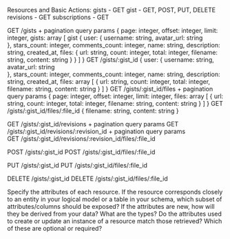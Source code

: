 Resources and Basic Actions:
  gists - GET
  gist - GET, POST, PUT, DELETE
  revisions - GET
  subscriptions - GET

GET /gists + pagination query params
{
  page: integer,
  offset: integer,
  limit: integer,
  gists: array [
    gist {
      user: {
        username: string,
        avatar_url: string  
      },
      stars_count: integer,
      comments_count: integer,
      name: string,
      description: string,
      created_at, <!-- comes from the revisions model -->
      files: {
        url: string, <!-- link to paginated files endpoint -->
        count: integer,
        total: integer,
        filename: string,
        content: string
      }
    }
  ]
}
GET /gists/:gist_id
  {
    user: {
      username: string,
      avatar_url: string  
    },
    stars_count: integer,
    comments_count: integer,
    name: string,
    description: string,
    created_at, <!-- comes from the revisions model -->
    files: array [
      {
        url: string, <!-- link to paginated files endpoint -->
        count: integer,
        total: integer,
        filename: string,
        content: string
      }
    ]
  }
GET /gists/:gist_id/files + pagination query params
  {
    page: integer,
    offset: integer,
    limit: integer,
    files: array [
      {
        url: string, <!-- link to paginated files endpoint -->
        count: integer,
        total: integer,
        filename: string,
        content: string
      }
    ]
  }
GET /gists/:gist_id/files/:file_id
  {
    filename: string,
    content: string
  }

GET /gists/:gist_id/revisions + pagination query params
GET /gists/:gist_id/revisions/:revision_id + pagination query params  
GET /gists/:gist_id/revisions/:revision_id/files/:file_id

POST /gists/:gist_id
POST /gists/:gist_id/files/:file_id

PUT /gists/:gist_id
PUT /gists/:gist_id/files/:file_id

DELETE /gists/:gist_id
DELETE /gists/:gist_id/files/:file_id


Specify the attributes of each resource. If the resource corresponds closely to an entity in your logical model or a table in your schema, which subset of attributes/columns should be exposed? If the attributes are new, how will they be derived from your data? What are the types? Do the attributes used to create or update an instance of a resource match those retrieved? Which of these are optional or required?
